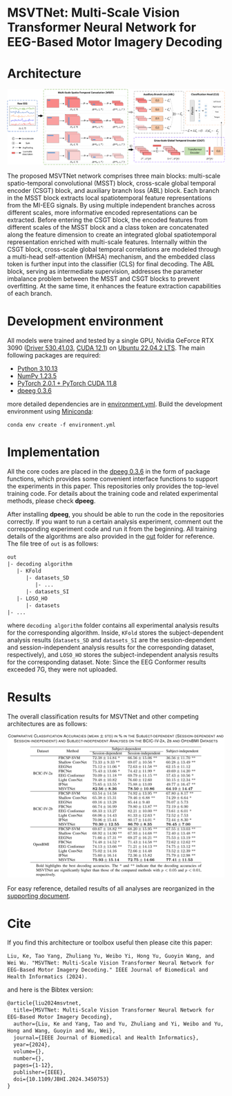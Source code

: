 # MSVTNet: Multi-Scale Vision Transformer Neural Network for EEG-Based Motor Imagery Decoding

# Architecture

![MSVTNet](MSVTNet_Arch.png)

The proposed MSVTNet network comprises three main blocks: multi-scale spatio-temporal convolutional (MSST) block, cross-scale global temporal 
encoder (CSGT) block, and auxiliary branch loss (ABL) block. Each branch in the MSST block extracts local spatiotemporal feature representations 
from the MI-EEG signals. By using multiple independent branches across different scales, more informative encoded representations can be 
extracted. Before entering the CSGT block, the encoded features from different scales of the MSST block and a class token are concatenated along 
the feature dimension to create an integrated global spatiotemporal representation enriched with multi-scale features. Internally within the CSGT 
block, cross-scale global temporal correlations are modeled through a multi-head self-attention (MHSA) mechanism, and the embedded class token is 
further input into the classifier (CLS) for final decoding. The ABL block, serving as intermediate supervision, addresses the parameter imbalance 
problem between the MSST and CSGT blocks to prevent overfitting. At the same time, it enhances the feature extraction capabilities of each branch.

# Development environment

All models were trained and tested by a single GPU, Nvidia GeForce RTX 3090 ([Driver 530.41.03](https://www.nvidia.com/Download/driverResults.aspx/200481/), [CUDA 12.1](https://developer.nvidia.com/cuda-12-1-0-download-archive)) on [Ubuntu 22.04.2 LTS](https://releases.ubuntu.com/jammy/).
The main following packages are required:

- [Python 3.10.13](https://www.python.org/downloads/release/python-31013/)
- [NumPy 1.23.5](https://numpy.org/doc/stable/release/1.23.5-notes.html)
- [PyTorch 2.0.1 + PyTorch CUDA 11.8](https://pytorch.org/get-started/previous-versions/#v201)
- [dpeeg 0.3.6](https://pypi.org/project/dpeeg/0.3.6/)

more detailed dependencies are in [environment.yml](https://github.com/SheepTAO/MSVTNet/tree/main/environment.yml). Build the development
environment using [Miniconda](https://docs.anaconda.com/free/miniconda/):

```shell
conda env create -f environment.yml
```

# Implementation

All the core codes are placed in the [dpeeg 0.3.6](https://github.com/SheepTAO/dpeeg/tree/6085816cbeca376d8d2f5c5b5d2d0b40cf757089) in the form 
of package functions, which provides some convenient interface functions to support the experiments in this paper. This repositories only 
provides the top-level training code. For details about the training code and related experimental methods, please check **dpeeg**.

After installing **dpeeg**, you should be able to run the code in the repositories correctly. If you want to run a certain analysis experiment, comment out the corresponding experiment code and run it from the beginning. All training details of the algorithms are also 
provided in the [out](https://github.com/SheepTAO/MSVTNet/tree/main/out) folder for reference. The file tree of `out` is as follows:

```Shell
out
|- decoding algorithm
   |- KFold
      |- datasets_SD
         |- ...
      |- datasets_SI
   |- LOSO_HO
      |- datasets
|- ...
```

where `decoding algorithm` folder contains all experimental analysis results for the corresponding algorithm. Inside, `KFold` stores the 
subject-dependent analysis results (`datasets_SD` and `datasets_SI` are the session-dependent and session-independent analysis results for the 
corresponding dataset, respectively), and `LOSO_HO` stores the subject-independent analysis results for the corresponding dataset. Note: Since the EEG Conformer results exceeded 7G, they were not uploaded.

# Results

The overall classification results for MSVTNet and other competing architectures are as follows:

![Results](MSVTNet_Results.png)

For easy reference, detailed results of all analyses are reorganized in the [supporting document](https://github.com/SheepTAO/MSVTNet/tree/main/Supplement_document_of_MSVTNet.pdf).

# Cite

If you find this architecture or toolbox useful then please cite this paper:

```
Liu, Ke, Tao Yang, Zhuliang Yu, Weibo Yi, Hong Yu, Guoyin Wang, and Wei Wu. "MSVTNet: Multi-Scale Vision Transformer Neural Network for EEG-Based Motor Imagery Decoding." IEEE Journal of Biomedical and Health Informatics (2024).
```

and here is the Bibtex version:

```
@article{liu2024msvtnet,
  title={MSVTNet: Multi-Scale Vision Transformer Neural Network for EEG-Based Motor Imagery Decoding},
  author={Liu, Ke and Yang, Tao and Yu, Zhuliang and Yi, Weibo and Yu, Hong and Wang, Guoyin and Wu, Wei},
  journal={IEEE Journal of Biomedical and Health Informatics},
  year={2024},
  volume={},
  number={},
  pages={1-12},
  publisher={IEEE},
  doi={10.1109/JBHI.2024.3450753}
}
```